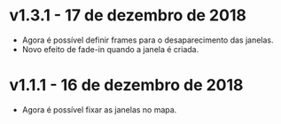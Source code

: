 # v1.3.1 - 17 de dezembro de 2018
- Agora é possível definir frames para o desaparecimento das janelas.
- Novo efeito de fade-in quando a janela é criada.

# v1.1.1 - 16 de dezembro de 2018
- Agora é possível fixar as janelas no mapa.

